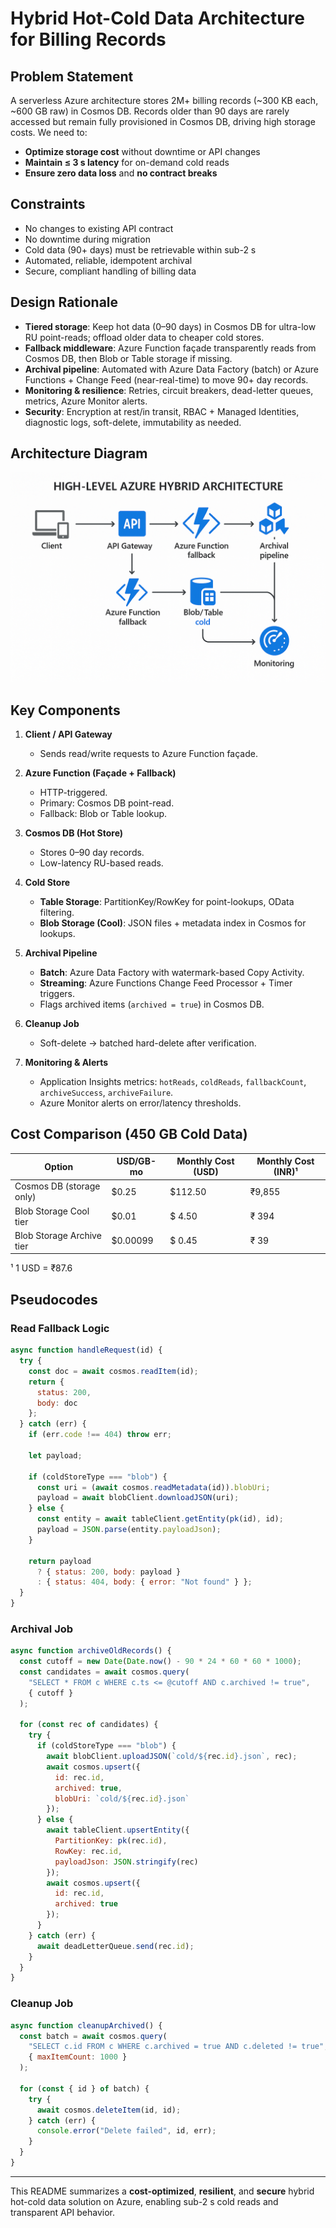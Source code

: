 # Hybrid Hot-Cold Data Architecture for Billing Records

## Problem Statement  
A serverless Azure architecture stores 2M+ billing records (~300 KB each, ~600 GB raw) in Cosmos DB. Records older than 90 days are rarely accessed but remain fully provisioned in Cosmos DB, driving high storage costs. We need to:
- **Optimize storage cost** without downtime or API changes  
- **Maintain ≤ 3 s latency** for on-demand cold reads  
- **Ensure zero data loss** and **no contract breaks**  

## Constraints  
- No changes to existing API contract  
- No downtime during migration  
- Cold data (90+ days) must be retrievable within sub-2 s  
- Automated, reliable, idempotent archival  
- Secure, compliant handling of billing data  

## Design Rationale  
- **Tiered storage**: Keep hot data (0–90 days) in Cosmos DB for ultra-low RU point-reads; offload older data to cheaper cold stores.  
- **Fallback middleware**: Azure Function façade transparently reads from Cosmos DB, then Blob or Table storage if missing.  
- **Archival pipeline**: Automated with Azure Data Factory (batch) or Azure Functions + Change Feed (near-real-time) to move 90+ day records.  
- **Monitoring & resilience**: Retries, circuit breakers, dead-letter queues, metrics, Azure Monitor alerts.  
- **Security**: Encryption at rest/in transit, RBAC + Managed Identities, diagnostic logs, soft-delete, immutability as needed.

## Architecture Diagram  
<div style="text-align: center;">
    <img src="Architecture diagram.png" alt="GAN Framework">
</div>

## Key Components  
1. **Client / API Gateway**  
   - Sends read/write requests to Azure Function façade.  

2. **Azure Function (Façade + Fallback)**  
   - HTTP-triggered.  
   - Primary: Cosmos DB point-read.  
   - Fallback: Blob or Table lookup.  

3. **Cosmos DB (Hot Store)**  
   - Stores 0–90 day records.  
   - Low-latency RU-based reads.  

4. **Cold Store**  
   - **Table Storage**: PartitionKey/RowKey for point-lookups, OData filtering.  
   - **Blob Storage (Cool)**: JSON files + metadata index in Cosmos for lookups.  

5. **Archival Pipeline**  
   - **Batch**: Azure Data Factory with watermark-based Copy Activity.  
   - **Streaming**: Azure Functions Change Feed Processor + Timer triggers.  
   - Flags archived items (`archived = true`) in Cosmos DB.  

6. **Cleanup Job**  
   - Soft-delete → batched hard-delete after verification.  

7. **Monitoring & Alerts**  
   - Application Insights metrics: `hotReads`, `coldReads`, `fallbackCount`, `archiveSuccess`, `archiveFailure`.  
   - Azure Monitor alerts on error/latency thresholds.  

## Cost Comparison (450 GB Cold Data)  
| Option                    | USD/GB-mo | Monthly Cost (USD) | Monthly Cost (INR)¹ |
|---------------------------|-----------|--------------------|---------------------|
| Cosmos DB (storage only)  | $0.25     | $112.50            | ₹9,855              |
| Blob Storage Cool tier    | $0.01     | $ 4.50             | ₹ 394               |
| Blob Storage Archive tier | $0.00099  | $ 0.45             | ₹ 39                |

¹ 1 USD = ₹87.6

## Pseudocodes

### Read Fallback Logic  

```javascript
async function handleRequest(id) {
  try {
    const doc = await cosmos.readItem(id);
    return {
      status: 200,
      body: doc
    };
  } catch (err) {
    if (err.code !== 404) throw err;

    let payload;

    if (coldStoreType === "blob") {
      const uri = (await cosmos.readMetadata(id)).blobUri;
      payload = await blobClient.downloadJSON(uri);
    } else {
      const entity = await tableClient.getEntity(pk(id), id);
      payload = JSON.parse(entity.payloadJson);
    }

    return payload
      ? { status: 200, body: payload }
      : { status: 404, body: { error: "Not found" } };
  }
}

```
### Archival Job  

```javascript
async function archiveOldRecords() {
  const cutoff = new Date(Date.now() - 90 * 24 * 60 * 60 * 1000);
  const candidates = await cosmos.query(
    "SELECT * FROM c WHERE c.ts <= @cutoff AND c.archived != true",
    { cutoff }
  );

  for (const rec of candidates) {
    try {
      if (coldStoreType === "blob") {
        await blobClient.uploadJSON(`cold/${rec.id}.json`, rec);
        await cosmos.upsert({
          id: rec.id,
          archived: true,
          blobUri: `cold/${rec.id}.json`
        });
      } else {
        await tableClient.upsertEntity({
          PartitionKey: pk(rec.id),
          RowKey: rec.id,
          payloadJson: JSON.stringify(rec)
        });
        await cosmos.upsert({
          id: rec.id,
          archived: true
        });
      }
    } catch (err) {
      await deadLetterQueue.send(rec.id);
    }
  }
}

```
### Cleanup Job  
```javascript
async function cleanupArchived() {
  const batch = await cosmos.query(
    "SELECT c.id FROM c WHERE c.archived = true AND c.deleted != true",
    { maxItemCount: 1000 }
  );

  for (const { id } of batch) {
    try {
      await cosmos.deleteItem(id, id);
    } catch (err) {
      console.error("Delete failed", id, err);
    }
  }
}
```
---

This README summarizes a **cost-optimized**, **resilient**, and **secure** hybrid hot-cold data solution on Azure, enabling sub-2 s cold reads and transparent API behavior.  
